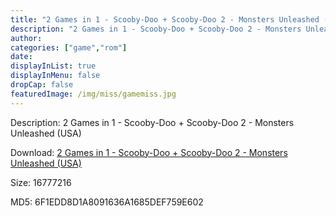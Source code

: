 ```yaml
---
title: "2 Games in 1 - Scooby-Doo + Scooby-Doo 2 - Monsters Unleashed (USA)"
description: "2 Games in 1 - Scooby-Doo + Scooby-Doo 2 - Monsters Unleashed (USA)"
author: 
categories: ["game","rom"]
date: 
displayInList: true
displayInMenu: false
dropCap: false
featuredImage: /img/miss/gamemiss.jpg
---
```


Description: 2 Games in 1 - Scooby-Doo + Scooby-Doo 2 - Monsters Unleashed (USA)

Download: <a style="text-decoration:underline;" href="https://mega.nz/#!zaYW0YiT!XhKTcykJ_Sz-vfZQthoWv5f-77PwOgaiPIMTmEwDUZM" target = "_blank" rel = "nofollow" > 2 Games in 1 - Scooby-Doo + Scooby-Doo 2 - Monsters Unleashed (USA)</a>

Size: 16777216

MD5: 6F1EDD8D1A8091636A1685DEF759E602

